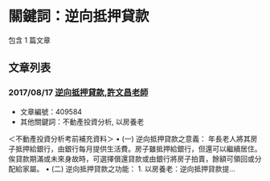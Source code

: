 # 關鍵詞：逆向抵押貸款

包含 1 篇文章

## 文章列表

### 2017/08/17 [逆向抵押貸款,許文昌老師](../../articles/409584_%E9%80%86%E5%90%91%E6%8A%B5%E6%8A%BC%E8%B2%B8%E6%AC%BE%2C%E8%A8%B1%E6%96%87%E6%98%8C%E8%80%81%E5%B8%AB.md)
- 文章編號：409584
- 其他關鍵詞：不動產投資分析, 以房養老

＜不動產投資分析考前補充資料＞ • (一) 逆向抵押貸款之意義： 年長老人將其房子抵押給銀行，由銀行每月提供生活費。房子雖抵押給銀行，但還可以繼續居住。俟貸款期滿或未來身故時，可選擇償還貸款或由銀行將房子拍賣，餘額可領回或分配給家屬。 • (二) 逆向抵押貸款之功能： 1. 以房養老：逆向抵押貸款提...

